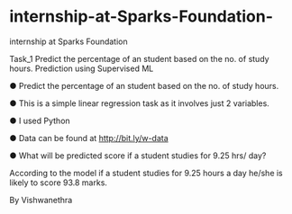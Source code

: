 # internship-at-Sparks-Foundation-
internship at Sparks Foundation 

Task_1 Predict the percentage of an student based on the no. of study hours.
Prediction using Supervised ML

● Predict the percentage of an student based on the no. of study hours.

● This is a simple linear regression task as it involves just 2 variables.

● I used Python

● Data can be found at http://bit.ly/w-data

● What will be predicted score if a student studies for 9.25 hrs/ day?

According to the model if a student studies for 9.25 hours a day he/she is likely to score 93.8 marks.

By Vishwanethra

